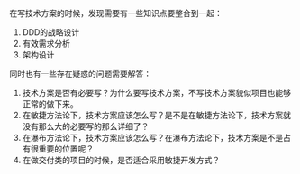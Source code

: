 在写技术方案的时候，发现需要有一些知识点要整合到一起：

1. DDD的战略设计
2. 有效需求分析
3. 架构设计



同时也有一些存在疑惑的问题需要解答：

1. 技术方案是否有必要写？为什么要写技术方案，不写技术方案貌似项目也能够正常的做下来。
2. 在敏捷方法论下，技术方案应该怎么写？是不是在敏捷方法论下，技术方案就没有那么大的必要写的那么详细了？
3. 在瀑布方法论下，技术方案应该怎么写？在瀑布方法论下，技术方案是不是占有很重要的位置呢？
4. 在做交付类的项目的时候，是否适合采用敏捷开发方式？